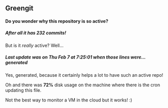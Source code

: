 ## Greengit

#### Do you wonder why this repository is so active?

##### After all it has 232 commits!

But is it *really* active? Well...

##### Last update was on Thu Feb 7 at 7:25:01 when those lines were... generated

Yes, generated, because it certainly helps a lot to have such an active repo!

Oh and there was **72%** disk usage on the machine
where there is the cron updating this file.

Not the best way to monitor a VM in the cloud but it works! :)
